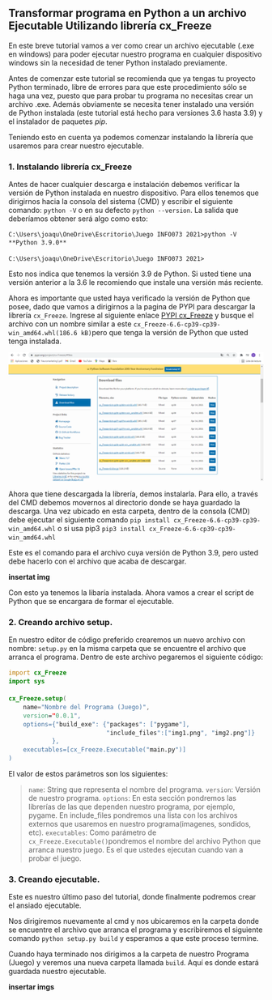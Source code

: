 ## Transformar programa en Python a un archivo Ejecutable Utilizando librería cx_Freeze

En este breve tutorial vamos a ver como crear un archivo ejecutable (.exe en windows) para poder ejecutar nuestro programa en cualquier dispositivo windows sin la necesidad de tener Python instalado previamente.


Antes de comenzar este tutorial se recomienda que ya tengas tu proyecto Python terminado, libre de errores para que este procedimiento sólo se haga una vez, puesto que para probar tu programa no necesitas crear un archivo .exe. Además obviamente se necesita tener instalado una versión de Python instalada (este tutorial está hecho para versiones 3.6 hasta 3.9) y el instalador de paquetes $pip$.

Teniendo esto en cuenta ya podemos comenzar instalando la librería que usaremos para crear nuestro ejecutable.

### 1. Instalando librería cx_Freeze

Antes de hacer cualquier descarga e instalación debemos verificar la versión de Python instalada en nuestro dispositivo.
Para ellos tenemos que dirigirnos hacia la consola del sistema (CMD) y escribir el siguiente comando: `python -V` o en su defecto `python --version`. La salida que deberíamos obtener será algo como esto:
````
C:\Users\joaqu\OneDrive\Escritorio\Juego INFO073 2021>python -V
**Python 3.9.0**

C:\Users\joaqu\OneDrive\Escritorio\Juego INFO073 2021>
````
Esto nos indica que tenemos la versión 3.9 de Python. Si usted tiene una versión anterior a la 3.6 le recomiendo que instale una versión más reciente.

Ahora es importante que usted haya verificado la versión de Python que posee, dado que vamos a dirigirnos a la pagina de PYPI para descargar la librería `cx_Freeze`. Ingrese al siguiente enlace [PYPI cx_Freeze](https://pypi.org/project/cx-Freeze/#files) y busque el archivo con un nombre similar a este `cx_Freeze-6.6-cp39-cp39-win_amd64.whl(186.6 kB)`pero que tenga la versión de Python que usted tenga instalada.

![Screenshot](6.png)

Ahora que tiene descargada la librería, demos instalarla. Para ello, a través del CMD debemos movernos al directorio donde se haya guardado la descarga. Una vez ubicado en esta carpeta, dentro de la consola (CMD) debe ejecutar el siguiente comando 
`pip install cx_Freeze-6.6-cp39-cp39-win_amd64.whl`
o si usa pip3
`pip3 install cx_Freeze-6.6-cp39-cp39-win_amd64.whl`

Este es el comando para el archivo cuya versión de Python 3.9, pero usted debe hacerlo con el archivo que acaba de descargar.

**insertat img**

Con esto ya tenemos la libaría instalada. Ahora vamos a crear el script de Python que se encargara de formar el ejecutable.

### 2. Creando archivo setup.

En nuestro editor de código preferido crearemos un nuevo archivo con nombre: `setup.py` en la misma carpeta que se encuentre el archivo que arranca el programa. Dentro de este archivo pegaremos el siguiente código:

```d
import cx_Freeze
import sys

cx_Freeze.setup(
	name="Nombre del Programa (Juego)",
	version="0.0.1",
	options={"build_exe": {"packages": ["pygame"],
						   "include_files":["img1.png", "img2.png"]}
		    },
	executables=[cx_Freeze.Executable("main.py")]
)
```
El valor de estos parámetros son los siguientes:

> `name`: String que representa el nombre del programa.
>`version`: Versión de nuestro programa.
>`options`: En esta sección pondremos las librerías de las que dependen nuestro programa, por ejemplo, pygame. En include_files pondremos una lista con los archivos externos que usaremos en nuestro programa(imagenes, sondidos, etc).
>`executables`:  Como parámetro de `cx_Freeze.Executable()`pondremos el nombre del archivo Python que arranca nuestro juego. Es el que ustedes ejecutan cuando van a probar el juego.


### 3. Creando ejecutable.

Este es nuestro último paso del tutorial, donde finalmente podremos crear el ansiado ejecutable.

Nos dirigiremos nuevamente al cmd y nos ubicaremos en la carpeta donde se encuentre el archivo que arranca el programa y escribiremos el siguiente comando
`python setup.py build` y esperamos a que este proceso termine.

Cuando haya terminado nos dirigimos a la carpeta de nuestro Programa (Juego) y veremos una nueva carpeta llamada `build`. Aquí es donde estará guardada nuestro ejecutable. 

**insertar imgs**
